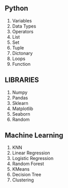 ## Python ##
1. Variables
2. Data Types
3. Operators
4. List
5. Set
6. Tuple
7. Dictonary
8. Loops
9. Function

## LIBRARIES ##
1. Numpy
2. Pandas
3. Sklearn
4. Matplotlib
5. Seaborn
6. Random

## Machine Learning ##
1. KNN 
2. Linear Regression
3. Logistic Regression
4. Random Forest
5. KMeans
6. Decision Tree
7. Clustering
